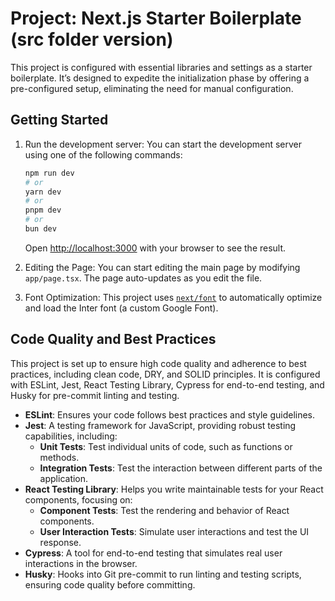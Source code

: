 # Project: Next.js Starter Boilerplate (src folder version)

This project is configured with essential libraries and settings as a starter boilerplate. It’s designed to expedite the initialization phase by offering a pre-configured setup, eliminating the need for manual configuration.

## Getting Started

1. Run the development server: You can start the development server using one of the following commands:

   ```bash
   npm run dev
   # or
   yarn dev
   # or
   pnpm dev
   # or
   bun dev
   ```

   Open [http://localhost:3000](http://localhost:3000) with your browser to see the result.

2. Editing the Page: You can start editing the main page by modifying `app/page.tsx`. The page auto-updates as you edit the file.

3. Font Optimization: This project uses [`next/font`](https://nextjs.org/docs/basic-features/font-optimization) to automatically optimize and load the Inter font (a custom Google Font).

## Code Quality and Best Practices

This project is set up to ensure high code quality and adherence to best practices, including clean code, DRY, and SOLID principles. It is configured with ESLint, Jest, React Testing Library, Cypress for end-to-end testing, and Husky for pre-commit linting and testing.

- **ESLint**: Ensures your code follows best practices and style guidelines.
- **Jest**: A testing framework for JavaScript, providing robust testing capabilities, including:
  - **Unit Tests**: Test individual units of code, such as functions or methods.
  - **Integration Tests**: Test the interaction between different parts of the application.
- **React Testing Library**: Helps you write maintainable tests for your React components, focusing on:
  - **Component Tests**: Test the rendering and behavior of React components.
  - **User Interaction Tests**: Simulate user interactions and test the UI response.
- **Cypress**: A tool for end-to-end testing that simulates real user interactions in the browser.
- **Husky**: Hooks into Git pre-commit to run linting and testing scripts, ensuring code quality before committing.
